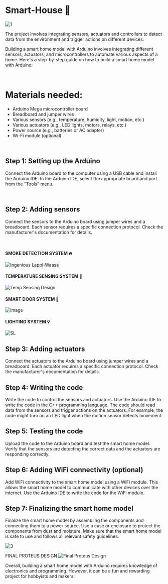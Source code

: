 # Smart-House 🏡

![1](https://user-images.githubusercontent.com/102630199/226654430-6a6fb638-da4e-46c7-a65e-e79f27cbb241.PNG)

The project involves integrating sensors, actuators and controllers to detect data from the environment and trigger actions on different devices.

Building a smart home model with Arduino involves integrating different sensors, actuators, and microcontrollers to automate various aspects of a home. Here's a step-by-step guide on how to build a smart home model with Arduino:

<br>

# Materials needed:

* Arduino Mega microcontroller board
* Breadboard and jumper wires
* Various sensors (e.g., temperature, humidity, light, motion, etc.)
* Various actuators (e.g., LED lights, motors, relays, etc.)
* Power source (e.g., batteries or AC adapter)
* Wi-Fi module (optional)

<br>

## Step 1: Setting up the Arduino
Connect the Arduino board to the computer using a USB cable and install the Arduino IDE. In the Arduino IDE, select the appropriate board and port from the "Tools" menu.

<br>

## Step 2: Adding sensors
Connect the sensors to the Arduino board using jumper wires and a breadboard. Each sensor requires a specific connection protocol. Check the manufacturer's documentation for details.

<br>

#### SMOKE DETECTION SYSTEM 🔥

![Ingenious Lappi-Waasa](https://user-images.githubusercontent.com/102630199/226653839-be6790ec-152e-4678-9176-940301789df5.png)

#### TEMPERATURE SENSING SYSTEM 🥵

![Temp Sensing Design](https://user-images.githubusercontent.com/102630199/227768731-59ebdb13-64da-4921-bb16-7d1054c56180.jpg)

#### SMART DOOR SYSTEM 🚪

![image](https://user-images.githubusercontent.com/102630199/226657742-86e25596-7131-4ebf-a0cb-431a7592b404.png)

#### LIGHTING SYSTEM 💡

![SL](https://user-images.githubusercontent.com/102630199/226654843-38f22d79-6c30-4794-b69b-1f4f4b649ce5.jpeg)


## Step 3: Adding actuators 
Connect the actuators to the Arduino board using jumper wires and a breadboard. Each actuator requires a specific connection protocol. Check the manufacturer's documentation for details.

## Step 4: Writing the code 
Write the code to control the sensors and actuators. Use the Arduino IDE to write the code in the C++ programming language. The code should read data from the sensors and trigger actions on the actuators. For example, the code might turn on an LED light when the motion sensor detects movement.

## Step 5: Testing the code
Upload the code to the Arduino board and test the smart home model. Verify that the sensors are detecting the correct data and the actuators are responding correctly.

## Step 6: Adding WiFi connectivity (optional)
Add WiFi connectivity to the smart home model using a WiFi module. This allows the smart home model to communicate with other devices over the internet. Use the Arduino IDE to write the code for the WiFi module.

## Step 7: Finalizing the smart home model
Finalize the smart home model by assembling the components and connecting them to a power source. Use a case or enclosure to protect the components from dust and moisture. Make sure that the smart home model is safe to use and follows all relevant safety guidelines.


![3](https://user-images.githubusercontent.com/102630199/226655183-9db32145-c5e8-46e2-a64a-d057b5239290.PNG)


FINAL PROTEUS DESIGN
![Final Proteus Design](https://user-images.githubusercontent.com/102630199/226955224-1d36b5e5-7611-4945-b828-1d73d479db2a.jpg)

Overall, building a smart home model with Arduino requires knowledge of electronics and programming. However, it can be a fun and rewarding project for hobbyists and makers.
